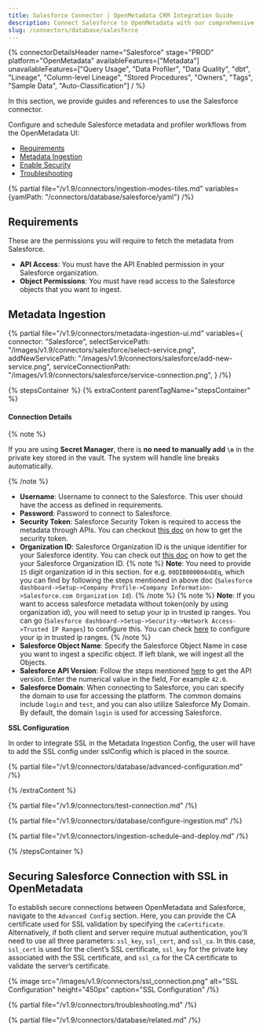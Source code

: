 ```yaml
---
title: Salesforce Connector | OpenMetadata CRM Integration Guide
description: Connect Salesforce to OpenMetadata with our comprehensive database connector guide. Setup instructions, configuration tips, and metadata extraction made easy.
slug: /connectors/database/salesforce
---
```


{% connectorDetailsHeader
name="Salesforce"
stage="PROD"
platform="OpenMetadata"
availableFeatures=["Metadata"]
unavailableFeatures=["Query Usage", "Data Profiler", "Data Quality", "dbt", "Lineage", "Column-level Lineage", "Stored Procedures", "Owners", "Tags", "Sample Data", "Auto-Classification"]
/ %}


In this section, we provide guides and references to use the Salesforce connector.

Configure and schedule Salesforce metadata and profiler workflows from the OpenMetadata UI:

- [Requirements](#requirements)
- [Metadata Ingestion](#metadata-ingestion)
- [Enable Security](#securing-salesforce-connection-with-ssl-in-openmetadata)
- [Troubleshooting](/connectors/database/salesforce/troubleshooting)

{% partial file="/v1.9/connectors/ingestion-modes-tiles.md" variables={yamlPath: "/connectors/database/salesforce/yaml"} /%}

## Requirements

These are the permissions you will require to fetch the metadata from Salesforce.

- **API Access**: You must have the API Enabled permission in your Salesforce organization.
- **Object Permissions**: You must have read access to the Salesforce objects that you want to ingest.

## Metadata Ingestion

{% partial 
  file="/v1.9/connectors/metadata-ingestion-ui.md" 
  variables={
    connector: "Salesforce", 
    selectServicePath: "/images/v1.9/connectors/salesforce/select-service.png",
    addNewServicePath: "/images/v1.9/connectors/salesforce/add-new-service.png",
    serviceConnectionPath: "/images/v1.9/connectors/salesforce/service-connection.png",
} 
/%}

{% stepsContainer %}
{% extraContent parentTagName="stepsContainer" %}

#### Connection Details

{% note %}

If you are using **Secret Manager**, there is **no need to manually add `\n`** in the private key stored in the vault. The system will handle line breaks automatically.

{% /note %}

- **Username**: Username to connect to the Salesforce. This user should have the access as defined in requirements.
- **Password**: Password to connect to Salesforce.
- **Security Token**: Salesforce Security Token is required to access the metadata through APIs. You can checkout [this doc](https://help.salesforce.com/s/articleView?id=sf.user_security_token.htm&type=5) on how to get the security token.
- **Organization ID**: Salesforce Organization ID is the unique identifier for your Salesforce identity. You can check out [this doc](https://help.salesforce.com/s/articleView?id=000385215&type=1) on how to get the your Salesforce Organization ID.
  {% note %}
  **Note**: You need to provide `15` digit organization id in this section. for e.g. `00DIB000004nDEq`, which you can find by following the steps mentioned in above doc (`Salesforce dashboard->Setup->Company Profile->Company Information->Salesforce.com Organization Id`).
  {% /note %}
  {% note %}
  **Note**: If you want to access salesforce metadata without token(only by using organization id), you will need to setup your ip in trusted ip ranges. You can go (`Salesforce dashboard->Setup->Security->Network Access->Trusted IP Ranges`) to configure this. You can check [here](https://help.salesforce.com/s/articleView?id=sf.security_networkaccess.htm&type=5) to configure your ip in trusted ip ranges.
  {% /note %}
- **Salesforce Object Name**: Specify the Salesforce Object Name in case you want to ingest a specific object.  If left blank, we will ingest all the Objects.
- **Salesforce API Version**: Follow the steps mentioned [here](https://help.salesforce.com/s/articleView?id=000386929&type=1) to get the API version. Enter the numerical value in the field, For example `42.0`.
- **Salesforce Domain**: When connecting to Salesforce, you can specify the domain to use for accessing the platform. The common domains include `login` and `test`, and you can also utilize Salesforce My Domain.
By default, the domain `login` is used for accessing Salesforce.

**SSL Configuration**

In order to integrate SSL in the Metadata Ingestion Config, the user will have to add the SSL config under sslConfig which is placed in the source.

{% partial file="/v1.9/connectors/database/advanced-configuration.md" /%}

{% /extraContent %}

{% partial file="/v1.9/connectors/test-connection.md" /%}

{% partial file="/v1.9/connectors/database/configure-ingestion.md" /%}

{% partial file="/v1.9/connectors/ingestion-schedule-and-deploy.md" /%}

{% /stepsContainer %}

## Securing Salesforce Connection with SSL in OpenMetadata

To establish secure connections between OpenMetadata and Salesforce, navigate to the `Advanced Config` section. Here, you can provide the CA certificate used for SSL validation by specifying the `caCertificate`.  Alternatively, if both client and server require mutual authentication, you'll need to use all three parameters: `ssl_key`, `ssl_cert`, and `ssl_ca`. In this case, `ssl_cert` is used for the client’s SSL certificate, `ssl_key` for the private key associated with the SSL certificate, and `ssl_ca` for the CA certificate to validate the server’s certificate.

{% image
  src="/images/v1.9/connectors/ssl_connection.png"
  alt="SSL Configuration"
  height="450px"
  caption="SSL Configuration" /%}

{% partial file="/v1.9/connectors/troubleshooting.md" /%}

{% partial file="/v1.9/connectors/database/related.md" /%}

